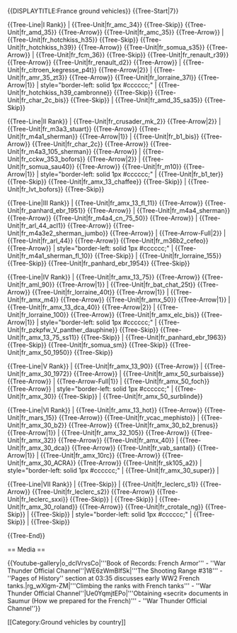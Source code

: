 {{DISPLAYTITLE:France ground vehicles}}
{{Tree-Start|7}}

{{Tree-Line|I Rank}}
|
{{Tree-Unit|fr_amc_34}}
{{Tree-Skip}}
{{Tree-Unit|fr_amd_35}}
{{Tree-Arrow}}
{{Tree-Unit|fr_amc_35}}
{{Tree-Arrow}}
|
{{Tree-Unit|fr_hotchkiss_h35}}
{{Tree-Skip}}
{{Tree-Unit|fr_hotchkiss_h39}}
{{Tree-Arrow}}
{{Tree-Unit|fr_somua_s35}}
{{Tree-Arrow}}
|
{{Tree-Unit|fr_fcm_36}}
{{Tree-Skip}}
{{Tree-Unit|fr_renault_r39}}
{{Tree-Arrow}}
{{Tree-Unit|fr_renault_d2}}
{{Tree-Arrow}}
|
{{Tree-Unit|fr_citroen_kegresse_p4t}}
{{Tree-Arrow|2}}
|
{{Tree-Unit|fr_amr_35_zt3}}
{{Tree-Arrow}}
{{Tree-Unit|fr_lorraine_37l}}
{{Tree-Arrow|1}}
| style="border-left: solid 1px #cccccc;" |
{{Tree-Unit|fr_hotchkiss_h39_cambronne}}
{{Tree-Skip}}
{{Tree-Unit|fr_char_2c_bis}}
{{Tree-Skip}}
|
{{Tree-Unit|fr_amd_35_sa35}}
{{Tree-Skip}}

{{Tree-Line|II Rank}}
|
{{Tree-Unit|fr_crusader_mk_2}}
{{Tree-Arrow|2}}
|
{{Tree-Unit|fr_m3a3_stuart}}
{{Tree-Arrow}}
{{Tree-Unit|fr_m4a1_sherman}}
{{Tree-Arrow|1}}
|
{{Tree-Unit|fr_b1_bis}}
{{Tree-Arrow}}
{{Tree-Unit|fr_char_2c}}
{{Tree-Arrow}}
{{Tree-Unit|fr_m4a3_105_sherman}}
{{Tree-Arrow}}
|
{{Tree-Unit|fr_cckw_353_bofors}}
{{Tree-Arrow|2}}
|
{{Tree-Unit|fr_somua_sau40}}
{{Tree-Arrow}}
{{Tree-Unit|fr_m10}}
{{Tree-Arrow|1}}
| style="border-left: solid 1px #cccccc;" |
{{Tree-Unit|fr_b1_ter}}
{{Tree-Skip}}
{{Tree-Unit|fr_amx_13_chaffee}}
{{Tree-Skip}}
|
{{Tree-Unit|fr_lvt_bofors}}
{{Tree-Skip}}

{{Tree-Line|III Rank}}
|
{{Tree-Unit|fr_amx_13_fl_11}}
{{Tree-Arrow}}
{{Tree-Unit|fr_panhard_ebr_1951}}
{{Tree-Arrow}}
|
{{Tree-Unit|fr_m4a4_sherman}}
{{Tree-Arrow}}
{{Tree-Unit|fr_m4a4_cn_75_50}}
{{Tree-Arrow}}
|
{{Tree-Unit|fr_arl_44_acl1}}
{{Tree-Arrow}}
{{Tree-Unit|fr_m4a3e2_sherman_jumbo}}
{{Tree-Arrow}}
|
{{Tree-Arrow-Full|2}}
|
{{Tree-Unit|fr_arl_44}}
{{Tree-Arrow}}
{{Tree-Unit|fr_m36b2_cefeo}}
{{Tree-Arrow}}
| style="border-left: solid 1px #cccccc;" |
{{Tree-Unit|fr_m4a1_sherman_fl_10}}
{{Tree-Skip}}
|
{{Tree-Unit|fr_lorraine_155}}
{{Tree-Skip}}
{{Tree-Unit|fr_panhard_ebr_1954}}
{{Tree-Skip}}

{{Tree-Line|IV Rank}}
|
{{Tree-Unit|fr_amx_13_75}}
{{Tree-Arrow}}
{{Tree-Unit|fr_aml_90}}
{{Tree-Arrow|1}}
|
{{Tree-Unit|fr_bat_chat_25t}}
{{Tree-Arrow}}
{{Tree-Unit|fr_lorraine_40t}}
{{Tree-Arrow|1}}
|
{{Tree-Unit|fr_amx_m4}}
{{Tree-Arrow}}
{{Tree-Unit|fr_amx_50}}
{{Tree-Arrow|1}}
|
{{Tree-Unit|fr_amx_13_dca_40}}
{{Tree-Arrow|2}}
|
{{Tree-Unit|fr_lorraine_100}}
{{Tree-Arrow}}
{{Tree-Unit|fr_amx_elc_bis}}
{{Tree-Arrow|1}}
| style="border-left: solid 1px #cccccc;" |
{{Tree-Unit|fr_pzkpfw_V_panther_dauphine}}
{{Tree-Skip}}
{{Tree-Unit|fr_amx_13_75_ss11}}
{{Tree-Skip}}
|
{{Tree-Unit|fr_panhard_ebr_1963}}
{{Tree-Skip}}
{{Tree-Unit|fr_somua_sm}}
{{Tree-Skip}}
{{Tree-Unit|fr_amx_50_1950}}
{{Tree-Skip}}

{{Tree-Line|V Rank}}
|
{{Tree-Unit|fr_amx_13_90}}
{{Tree-Arrow}}
|
{{Tree-Unit|fr_amx_30_1972}}
{{Tree-Arrow}}
|
{{Tree-Unit|fr_amx_50_surbaisse}}
{{Tree-Arrow}}
|
{{Tree-Arrow-Full|1}}
|
{{Tree-Unit|fr_amx_50_foch}}
{{Tree-Arrow}}
| style="border-left: solid 1px #cccccc;" |
{{Tree-Unit|fr_amx_30}}
{{Tree-Skip}}
|
{{Tree-Unit|fr_amx_50_surblinde}}

{{Tree-Line|VI Rank}}
|
{{Tree-Unit|fr_amx_13_hot}}
{{Tree-Arrow}}
{{Tree-Unit|fr_mars_15}}
{{Tree-Arrow}}
{{Tree-Unit|fr_vcac_mephisto}}
|
{{Tree-Unit|fr_amx_30_b2}}
{{Tree-Arrow}}
{{Tree-Unit|fr_amx_30_b2_brenus}}
{{Tree-Arrow|1}}
|
{{Tree-Unit|fr_amx_32_105}}
{{Tree-Arrow}}
{{Tree-Unit|fr_amx_32}}
{{Tree-Arrow}}
{{Tree-Unit|fr_amx_40}}
|
{{Tree-Unit|fr_amx_30_dca}}
{{Tree-Arrow}}
{{Tree-Unit|fr_vab_santal}}
{{Tree-Arrow|1}}
|
{{Tree-Unit|fr_amx_10rc}}
{{Tree-Arrow}}
{{Tree-Unit|fr_amx_30_ACRA}}
{{Tree-Arrow}}
{{Tree-Unit|fr_sk105_a2}}
| style="border-left: solid 1px #cccccc;" |
{{Tree-Unit|fr_amx_30_super}}
|

{{Tree-Line|VII Rank}}
|
{{Tree-Skip}}
|
{{Tree-Unit|fr_leclerc_s1}}
{{Tree-Arrow}}
{{Tree-Unit|fr_leclerc_s2}}
{{Tree-Arrow}}
{{Tree-Unit|fr_leclerc_sxxi}}
{{Tree-Skip}}
|
{{Tree-Skip}}
|
{{Tree-Unit|fr_amx_30_roland}}
{{Tree-Arrow}}
{{Tree-Unit|fr_crotale_ng}}
{{Tree-Skip}}
|
{{Tree-Skip}}
| style="border-left: solid 1px #cccccc;" |
{{Tree-Skip}}
|
{{Tree-Skip}}

{{Tree-End}}

== Media ==

<!-- ''Excellent additions to the article would be video guides, screenshots from the game, and photos.'' -->

{{Youtube-gallery|o_dcIVrvsCo|'''Book of Records: French Armor''' - ''War Thunder Official Channel''|WE6zWmBlfSk|'''The Shooting Range #318''' - ''Pages of History'' section at 03:35 discusses early WW2 French tanks.|rg_wXlgm-ZM|'''Climbing the ranks with French tanks''' - ''War Thunder Official Channel''|Ue0YqmjtEPo|'''Obtaining «secrit» documents in Saumur (How we prepared for the French)''' - ''War Thunder Official Channel''}}

[[Category:Ground vehicles by country]]
